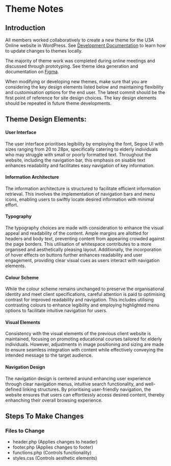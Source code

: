 # Theme Notes

## Introduction
All members worked collaboratively to create a new theme for the U3A Online website in WordPress. See [Development Documentation](https://github.com/cp3402-students/project-team7/blob/main/Development.md#how-to-develop-theme-updates-locally) to learn how to update changes to themes locally.

The majority of theme work was completed during online meetings and discussed through prototyping. See theme idea generation and documentation on [Figma](https://www.figma.com/file/ftk9FYPZKIRmzYvaOuSXYi/Untitled?type=design&node-id=3-261&mode=design&t=rs8fDlsH5ikjVJ1Q-0).

When modifying or developing new themes, make sure that you are considering the key design elements listed below and maintaining flexibility and customisation options for the end user. The latest commit should be the first point of reference for site design choices. The key design elements should be repeated in future theme developments.

## Theme Design Elements:
#### User Interface
The user interface prioritises legibility by employing the font, Segoe UI with sizes ranging from 20 to 28px, specifically catering to elderly individuals who may struggle with small or poorly formatted text. Throughout the website, including the navigation bar, this emphasis on sisable text enhances readability and facilitates easy navigation of key information.

#### Information Architecture
The information architecture is structured to facilitate efficient information retrieval. This involves the implementation of navigation bars and menu icons, enabling users to swiftly locate desired information with minimal effort.

#### Typography
The typography choices are made with consideration to enhance the visual appeal and readability of the content. Ample margins are allotted for headers and body text, preventing content from appearing crowded against the page borders. This utilisation of whitespace contributes to a more organised and aesthetically pleasing layout. Additionally, the incorporation of hover effects on buttons further enhances readability and user engagement, providing clear visual cues as users interact with navigation elements.

#### Colour Scheme
While the colour scheme remains unchanged to preserve the organisational identity and meet client specifications, careful attention is paid to optimising contrast for improved readability and navigation. This includes utilising contrasting colours to enhance legibility and employing highlighted menu options to facilitate intuitive navigation for users.

#### Visual Elements
Consistency with the visual elements of the previous client website is maintained, focusing on promoting educational courses tailored for elderly individuals. However, adjustments in image positioning and sizing are made to ensure seamless integration with content while effectively conveying the intended message to the target audience.

#### Navigation Design
The navigation design is centered around enhancing user experience through clear navigation menus, intuitive search functionality, and well-defined linking structures. By prioritising user-friendly navigation, the website ensures that users can effortlessly access desired content, thereby enhanching their overall browsing experience.

## Steps To Make Changes
### Files to Change
- header.php (Applies changes to header)
- footer.php (Applies changes to footer)
- functions.php (Controls functionality)
- styles.css (Controls aesthetic elements)
